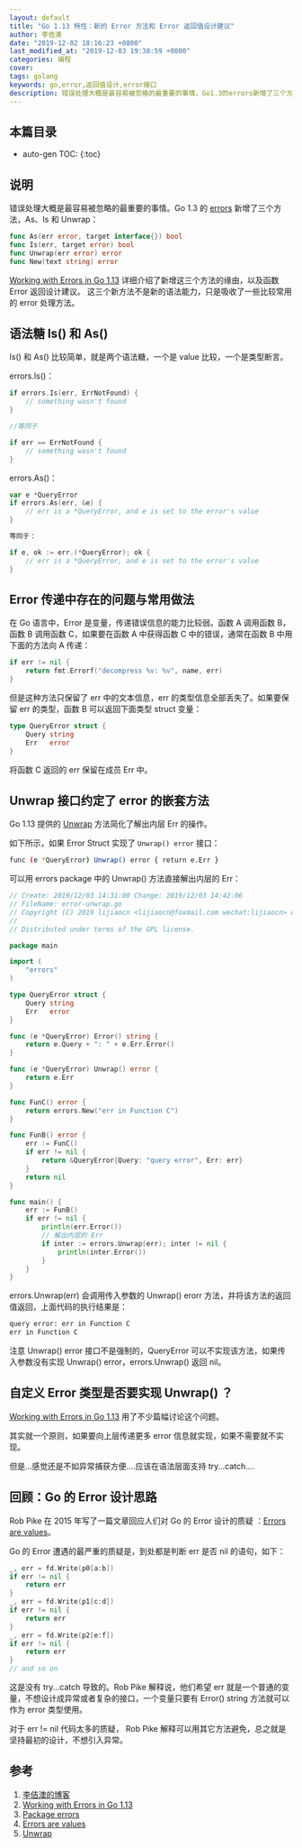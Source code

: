 ```yaml
---
layout: default
title: "Go 1.13 特性：新的 Error 方法和 Error 返回值设计建议"
author: 李佶澳
date: "2019-12-02 18:16:23 +0800"
last_modified_at: "2019-12-03 19:38:59 +0800"
categories: 编程
cover:
tags: golang
keywords: go,error,返回值设计,error接口
description: 错误处理大概是最容易被忽略的最重要的事情，Go1.3的errors新增了三个方法As、Is和Unwrap
---
```


## 本篇目录

* auto-gen TOC:
{:toc}

## 说明

错误处理大概是最容易被忽略的最重要的事情。Go 1.3 的 [errors][3] 新增了三个方法，As、Is 和 Unwrap：

```go
func As(err error, target interface{}) bool
func Is(err, target error) bool
func Unwrap(err error) error
func New(text string) error
```

[Working with Errors in Go 1.13][2] 详细介绍了新增这三个方法的缘由，以及函数 Error 返回设计建议。
这三个新方法不是新的语法能力，只是吸收了一些比较常用的 error 处理方法。

## 语法糖 Is() 和 As()

Is() 和 As() 比较简单，就是两个语法糖，一个是 value 比较，一个是类型断言。

errors.Is()：

```go
if errors.Is(err, ErrNotFound) {
    // something wasn't found
}

//等同于

if err == ErrNotFound {
    // something wasn't found
}

```

errors.As()：

```go
var e *QueryError
if errors.As(err, &e) {
    // err is a *QueryError, and e is set to the error's value
}

等同于：

if e, ok := err.(*QueryError); ok {
    // err is a *QueryError, and e is set to the error's value
}
```

## Error 传递中存在的问题与常用做法

在 Go 语言中，Error 是变量，传递错误信息的能力比较弱。函数 A 调用函数 B，函数 B 调用函数 C，如果要在函数 A 中获得函数 C 中的错误，通常在函数 B 中用下面的方法向 A 传递：

```go
if err != nil {
    return fmt.Errorf("decompress %v: %v", name, err)
}
```

但是这种方法只保留了 err 中的文本信息，err 的类型信息全部丢失了。如果要保留 err 的类型，函数 B 可以返回下面类型 struct 变量：

```go
type QueryError struct {
    Query string
    Err   error
}
```

将函数 C 返回的 err 保留在成员 Err 中。

## Unwrap 接口约定了 error 的嵌套方法

Go 1.13 提供的 [Unwrap][5] 方法简化了解出内层 Err 的操作。

如下所示，如果 Error Struct 实现了 `Unwrap() error` 接口：

```sh
func (e *QueryError) Unwrap() error { return e.Err }
```

可以用 errors package 中的 Unwrap() 方法直接解出内层的 Err：

```go
// Create: 2019/12/03 14:31:00 Change: 2019/12/03 14:42:06
// FileName: error-unwrap.go
// Copyright (C) 2019 lijiaocn <lijiaocn@foxmail.com wechat:lijiaocn> wechat:lijiaocn
//
// Distributed under terms of the GPL license.

package main

import (
    "errors"
)

type QueryError struct {
    Query string
    Err   error
}

func (e *QueryError) Error() string {
    return e.Query + ": " + e.Err.Error()
}

func (e *QueryError) Unwrap() error {
    return e.Err
}

func FunC() error {
    return errors.New("err in Function C")
}

func FunB() error {
    err := FunC()
    if err != nil {
        return &QueryError{Query: "query error", Err: err}
    }
    return nil
}

func main() {
    err := FunB()
    if err != nil {
        println(err.Error())
        // 解出内层的 Err
        if inter := errors.Unwrap(err); inter != nil {
            println(inter.Error())
        }
    }
}
```

errors.Unwrap(err) 会调用传入参数的 Unwrap() erorr 方法，并将该方法的返回值返回，上面代码的执行结果是：

```sh
query error: err in Function C
err in Function C
```

注意 Unwrap() error 接口不是强制的，QueryError 可以不实现该方法，如果传入参数没有实现 Unwrap() error，errors.Unwrap() 返回 nil。

## 自定义 Error 类型是否要实现 Unwrap() ？

[Working with Errors in Go 1.13][2] 用了不少篇幅讨论这个问题。

其实就一个原则，如果要向上层传递更多 error 信息就实现，如果不需要就不实现。

但是...感觉还是不如异常捕获方便....应该在语法层面支持 try...catch....

## 回顾：Go 的 Error 设计思路

Rob Pike 在 2015 年写了一篇文章回应人们对 Go 的 Error 设计的质疑 ：[Errors are values][4]。

Go 的 Error 遭遇的最严重的质疑是，到处都是判断 err 是否 nil 的语句，如下：

```go
_, err = fd.Write(p0[a:b])
if err != nil {
    return err
}
_, err = fd.Write(p1[c:d])
if err != nil {
    return err
}
_, err = fd.Write(p2[e:f])
if err != nil {
    return err
}
// and so on
```

这是没有 try...catch 导致的。Rob Pike 解释说，他们希望 err 就是一个普通的变量，不想设计成异常或者复杂的接口，一个变量只要有 Error() string 方法就可以作为 error 类型使用。

对于 err != nil 代码太多的质疑， Rob Pike 解释可以用其它方法避免，总之就是坚持最初的设计，不想引入异常。

## 参考

1. [李佶澳的博客][1]
2. [Working with Errors in Go 1.13][2]
3. [Package errors][3]
4. [Errors are values][4]
5. [Unwrap][5]

[1]: https://www.lijiaocn.com "李佶澳的博客"
[2]: https://blog.golang.org/go1.13-errors "Working with Errors in Go 1.13"
[3]: https://golang.org/pkg/errors/#pkg-index "Package errors"
[4]: https://blog.golang.org/errors-are-values "Errors are values"
[5]: https://golang.org/pkg/errors/#Unwrap "Unwrap"
